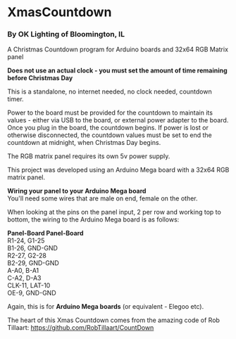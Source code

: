 # XmasCountdown

### By OK Lighting of Bloomington, IL

A Christmas Countdown program for Arduino boards and 32x64 RGB Matrix panel 

**Does not use an actual clock - you must set the amount of time remaining before Christmas Day**  

This is a standalone, no internet needed, no clock needed, countdown timer.  

Power to the board must be provided for the countdown to maintain its values - either via USB to the board, or external power adapter to the board.  Once you plug in the board, the countdown begins.  If power is lost or otherwise disconnected, the countdown values must be set to end the countdown at midnight, when Christmas Day begins.

The RGB matrix panel requires its own 5v power supply.  

This project was developed using an Arduino Mega board with a 32x64 RGB matrix panel.

**Wiring your panel to your Arduino Mega board**  
You'll need some wires that are male on end, female on the other.  

When looking at the pins on the panel input, 2 per row and working top to bottom, the wiring to the Arduino Mega board is as follows:  

**Panel-Board Panel-Board**   
R1-24,   G1-25  
B1-26,   GND-GND  
R2-27,   G2-28  
B2-29,   GND-GND  
A-A0,    B-A1  
C-A2,    D-A3  
CLK-11,  LAT-10  
OE-9,    GND-GND  

Again, this is for **Arduino Mega boards** (or equivalent - Elegoo etc).  

The heart of this Xmas Countdown comes from the amazing code of Rob Tillaart:  https://github.com/RobTillaart/CountDown
